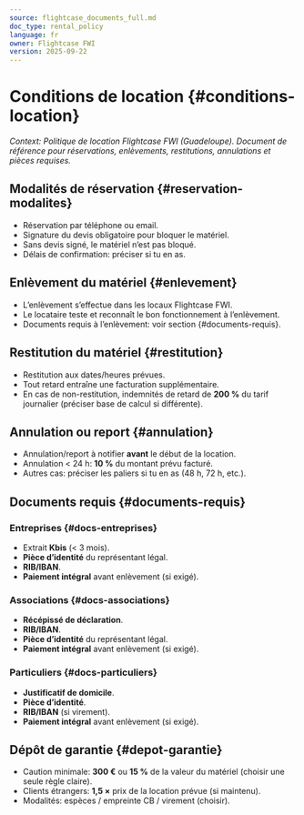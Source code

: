 ```yaml
---
source: flightcase_documents_full.md
doc_type: rental_policy
language: fr
owner: Flightcase FWI
version: 2025-09-22
---
```


# Conditions de location {#conditions-location}
_Context: Politique de location Flightcase FWI (Guadeloupe). Document de référence pour réservations, enlèvements, restitutions, annulations et pièces requises._

## Modalités de réservation {#reservation-modalites}
- Réservation par téléphone ou email.
- Signature du devis obligatoire pour bloquer le matériel.
- Sans devis signé, le matériel n’est pas bloqué.
- Délais de confirmation: préciser si tu en as.

## Enlèvement du matériel {#enlevement}
- L’enlèvement s’effectue dans les locaux Flightcase FWI.
- Le locataire teste et reconnaît le bon fonctionnement à l’enlèvement.
- Documents requis à l’enlèvement: voir section {#documents-requis}.

## Restitution du matériel {#restitution}
- Restitution aux dates/heures prévues.
- Tout retard entraîne une facturation supplémentaire.
- En cas de non-restitution, indemnités de retard de **200 %** du tarif journalier (préciser base de calcul si différente).

## Annulation ou report {#annulation}
- Annulation/report à notifier **avant** le début de la location.
- Annulation < 24 h: **10 %** du montant prévu facturé.
- Autres cas: préciser les paliers si tu en as (48 h, 72 h, etc.).

## Documents requis {#documents-requis}
### Entreprises {#docs-entreprises}
- Extrait **Kbis** (< 3 mois).
- **Pièce d’identité** du représentant légal.
- **RIB/IBAN**.
- **Paiement intégral** avant enlèvement (si exigé).

### Associations {#docs-associations}
- **Récépissé de déclaration**.
- **RIB/IBAN**.
- **Pièce d’identité** du représentant légal.
- **Paiement intégral** avant enlèvement (si exigé).

### Particuliers {#docs-particuliers}
- **Justificatif de domicile**.
- **Pièce d’identité**.
- **RIB/IBAN** (si virement).
- **Paiement intégral** avant enlèvement (si exigé).

## Dépôt de garantie {#depot-garantie}
- Caution minimale: **300 €** ou **15 %** de la valeur du matériel (choisir une seule règle claire).
- Clients étrangers: **1,5 ×** prix de la location prévue (si maintenu).
- Modalités: espèces / empreinte CB / virement (choisir).

<!-- meta: { "jurisdiction":"FR-GP", "currency":"EUR", "last_updated":"2025-09-22" } -->
